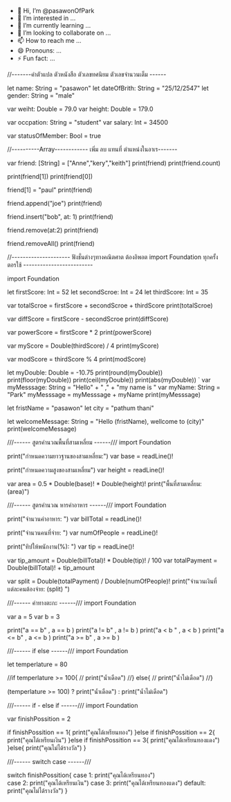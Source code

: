 - 👋 Hi, I’m @pasawonOfPark
- 👀 I’m interested in ...
- 🌱 I’m currently learning ...
- 💞️ I’m looking to collaborate on ...
- 📫 How to reach me ...
- 😄 Pronouns: ...
- ⚡ Fun fact: ...

<!---
pasawonOfPark/pasawonOfPark is a ✨ special ✨ repository because its `README.md` (this file) appears on your GitHub profile.
You can click the Preview link to take a look at your changes.
--->
//-------ค่าตัวแปล ตัวหนังสือ ตัวเลขทศนิยม ตัวเลขจำนวนเต็ม ------

let name: String = "pasawon"
let dateOfBrith: String = "25/12/2547"
let gender: String = "male"

var weiht: Double = 79.0
var height: Double = 179.0

var occpation: String = "student"
var salary: Int = 34500

var statusOfMember: Bool = true 

//----------Array------------ เพิ่ม ลบ แทนที่ ตำแหน่งในอาเร-------

var friend: [String] = ["Anne","kery","keith"]
print(friend)
print(friend.count)

print(friend[1])
print(friend[0])

friend[1] = "paul"
print(friend) 

friend.append("joe")
print(friend)

friend.insert("bob", at: 1)
print(friend)

friend.remove(at:2)
print(friend)

friend.removeAll()
print(friend)

//--------------------- ฟังชั่นต่างๆทางคณิตศาต ต้องอิพอต import Foundation ทุกครั้งตอรใช้ -------------------------

import Foundation

let firstScore: Int = 52
let secondScroe: Int = 24
let thirdScore: Int = 35

var totalScroe = firstScore + secondScroe + thirdScore
print(totalScroe)

var diffScore = firstScore - secondScroe
print(diffScore)

var powerScore = firstScore * 2
print(powerScore)

var myScore = Double(thirdScore) / 4
print(myScore)

var modScore = thirdScore % 4
print(modScore)

let myDouble: Double = -10.75
print(round(myDouble))
print(floor(myDouble))
print(ceil(myDouble))
print(abs(myDouble))
`
var myMesssage: String =  "Hello" + " ," + "my name is "
var myName: String = "Park"
myMesssage = myMesssage + myName
print(myMesssage)


let fristName = "pasawon"
let city = "pathum thani"

let welcomeMessage: String = "Hello \(fristName), wellcome to \(city)" 
print(welcomeMessage)

///------ สูตรคำนวณพื้นที่สามเหลี่ยม ------///
import Foundation

print("กำหนดความยาวฐานของสามเหลี่ยม:")
var base = readLine()!

print("กำหนดความสูงของสามเหลี่ยม")
var height = readLine()!

var area = 0.5 * Double(base)! * Double(height)!
print("พื้นที่สามเหลี่ยม: \(area)")

///------ สูตรคำนวณ หารค่าอาหาร ------///
import Foundation


print("จำนวนค่าอาหาร: ")
var billTotal = readLine()!

print("จำนวนคนที่จ่าย: ")
var numOfPeople = readLine()!

print("ทิปให้พนักงาน(%): ")
var tip = readLine()!

var tip_amount = Double(billTotal)! * Double(tip)! / 100
var totalPayment = Double(billTotal)! + tip_amount


var split = Double(totalPayment) / Double(numOfPeople)!
print("จำนวนเงินที่แต่ละคนต้องจ่าย: \(split) ")

///------ ค่าทางตะกะ ------///
import Foundation

var a = 5
var b = 3

print("a == b" , a == b )
print("a != b" , a != b )
print("a < b " , a < b )
print("a <= b" , a <= b )
print("a >= b" , a >= b )

///------ if else ------///
import Foundation

let temperlature = 80

//if temperlature >= 100{
//  print("น้ำเดือด")
//} else{
//  print("น้ำไม่เดือด")
//}

(temperlature >= 100) ? print("น้ำเดือด") : print("น้ำไม่เดือด")


///------ if - else if   ------///
import Foundation


var finishPossition = 2

if finishPossition == 1{
  print("คุณได้เหรียนทอง")
}else if finishPossition == 2{
  print("คุณได้เหรียนเงิน")
}else if finishPossition == 3{
  print("คุณได้เหรียนทองแดง")
}else{
  print("คุณไม่ได้รางวัล")
}

///------ switch case   ------///

switch finishPossition{
  case 1:
  print("คุณได้เหรียนทอง")  
   case 2: 
  print("คุณได้เหรียนเงิน")
  case 3:
  print("คุณได้เหรียนทองแดง")
  default:
  print("คุณไม่ได้รางวัล")
}







